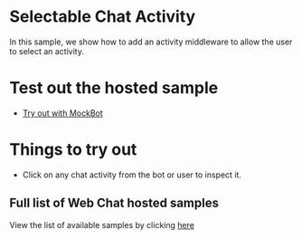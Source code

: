 # Selectable Chat Activity

In this sample, we show how to add an activity middleware to allow the user to select an activity.

# Test out the hosted sample

- [Try out with MockBot](https://microsoft.github.io/BotFramework-WebChat/16.customization-selectable-activity)

# Things to try out

- Click on any chat activity from the bot or user to inspect it.

## Full list of Web Chat hosted samples

View the list of available samples by clicking [here](https://github.com/Microsoft/BotFramework-WebChat/tree/master/samples)
